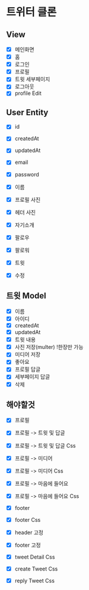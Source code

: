 # 트위터 클론

 ## View

- [x] 메인화면
- [x] 홈
- [x] 로그인
- [x] 프로필
- [x] 트윗 세부페이지
- [x] 로그아웃
- [x] profile Edit

 ## User Entity
 - [x] id
 - [x] createdAt
 - [x] updatedAt
 - [x] email
 - [x] password

 - [x] 이름
 - [x] 프로필 사진
 - [x] 헤더 사진
 - [x] 자기소개
 - [x] 팔로우
 - [x] 팔로워
 - [x] 트윗
 - [x] 수정

 ## 트윗 Model
 - [x] 이름
 - [x] 아이디
 - [x] createdAt
 - [x] updatedAt
 - [x] 트윗 내용
 - [x] 사진 저장(multer) !한장만 가능
 - [x] 미디어 저장
 - [x] 좋아요
 - [x] 프로필 답글
 - [x] 세부페이지 답글
 - [x] 삭제

## 해야할것
 - [x] 프로필  
 - [x] 프로필 -> 트윗 및 답글
 - [x] 프로필 -> 트윗 및 답글 Css
 - [x] 프로필 -> 미디어
 - [x] 프로필 -> 미디어 Css
 - [X] 프로필 -> 마음에 들어요
 - [x] 프로필 -> 마음에 들어요 Css
 - [x] footer
 - [x] footer Css
 - [x] header 고정
 - [x] footer 고정
 - [x] tweet Detail Css

 - [x] create Tweet Css
 - [x] reply Tweet Css